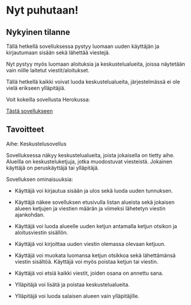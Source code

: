 # Nyt puhutaan!

## Nykyinen tilanne

Tällä hetkellä sovelluksessa pystyy luomaan uuden käyttäjän ja kirjautumaan sisään sekä lähettää viestejä.

Nyt pystyy myös luomaan aloituksia ja keskustelualueita, joissa näytetään vain niille laitetut viestit/aloitukset.

Tällä hetkellä kaikki voivat luoda keskustelualueita, järjestelmässä ei ole vielä erikseen ylläpitäjiä.

Voit kokeilla sovellusta Herokussa:

[Tästä sovellukseen](https://nytpuhutaan.herokuapp.com/)

## Tavoitteet

Aihe: Keskustelusovellus

Sovelluksessa näkyy keskustelualueita, joista jokaisella on tietty aihe. Alueilla on keskusteluketjuja, jotka muodostuvat viesteistä. Jokainen käyttäjä on peruskäyttäjä tai ylläpitäjä.

Sovelluksen ominaisuuksia:

- Käyttäjä voi kirjautua sisään ja ulos sekä luoda uuden tunnuksen.

- Käyttäjä näkee sovelluksen etusivulla listan alueista sekä jokaisen alueen ketjujen ja viestien määrän ja viimeksi lähetetyn viestin ajankohdan.

- Käyttäjä voi luoda alueelle uuden ketjun antamalla ketjun otsikon ja aloitusviestin sisällön.

- Käyttäjä voi kirjoittaa uuden viestin olemassa olevaan ketjuun.

- Käyttäjä voi muokata luomansa ketjun otsikkoa sekä lähettämänsä viestin sisältöä. Käyttäjä voi myös poistaa ketjun tai viestin.

- Käyttäjä voi etsiä kaikki viestit, joiden osana on annettu sana.

- Ylläpitäjä voi lisätä ja poistaa keskustelualueita.

- Ylläpitäjä voi luoda salaisen alueen vain ylläpitäjille.
